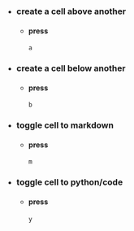 - ### **create a cell above another**
  - #### press 
      ```
      a
      ```
- ### **create a cell below another**
  - #### press
      ```
      b
      ```

- ### **toggle cell to markdown**
  - #### press
      ```
      m
      ```

- ### **toggle cell to python/code**
  - #### press
      ```
      y
      ```
